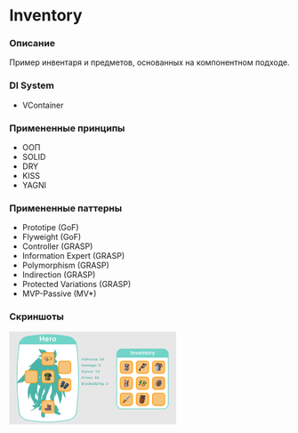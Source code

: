 # Inventory

### Описание
Пример инвентаря и предметов, основанных на компонентном подходе.

### DI System
- VContainer

### Примененные принципы
- ООП
- SOLID
- DRY
- KISS
- YAGNI 

### Примененные паттерны
- Prototipe (GoF)
- Flyweight (GoF)
- Controller (GRASP)
- Information Expert (GRASP)
- Polymorphism (GRASP)
- Indirection (GRASP)
- Protected Variations (GRASP)
- MVP-Passive (MV*)

### Скриншоты
<img src="Assets/Resources/Screen.png" width="300">

